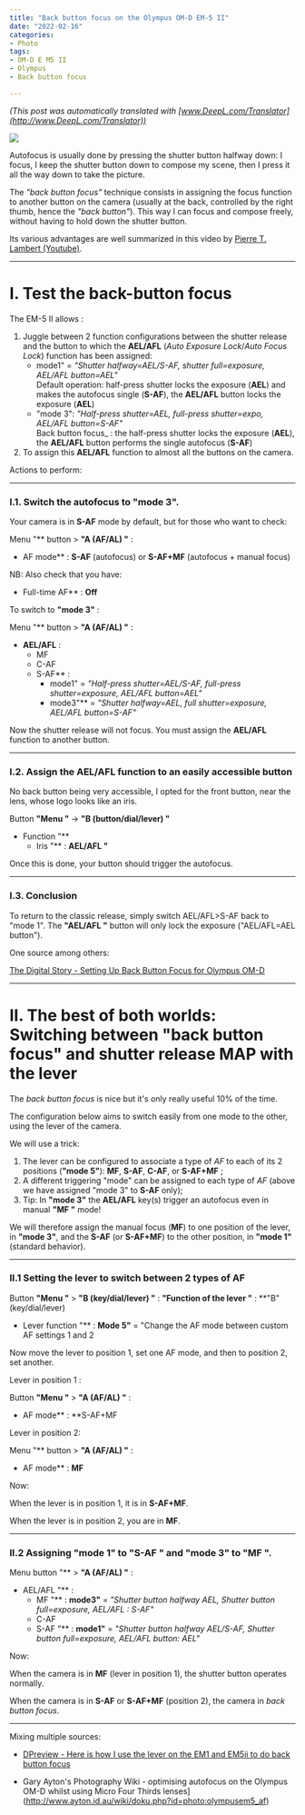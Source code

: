```yaml
---
title: "Back button focus on the Olympus OM-D EM-5 II"
date: "2022-02-16"
categories:
- Photo
tags:
- OM-D E M5 II
- Olympus
- Back button focus

---
```


_(This post was automatically translated with [www.DeepL.com/Translator](http://www.DeepL.com/Translator))_

![](/lobotourisme/post/back-button-focus-sur-lolympus-om-d-em-5-ii/back_button_focus.png)

Autofocus is usually done by pressing the shutter button halfway down: I focus, I keep the shutter button down to compose my scene, then I press it all the way down to take the picture.

The _"back button focus"_ technique consists in assigning the focus function to another button on the camera (usually at the back, controlled by the right thumb, hence the _"back button"_).
This way I can focus and compose freely, without having to hold down the shutter button.

<!--more-->

Its various advantages are well summarized in this video by [Pierre T. Lambert (Youtube)](https://www.youtube.com/watch?v=mNk8b36KCl4).

---

# I. Test the back-button focus

The EM-5 II allows :

1. Juggle between 2 function configurations between the shutter release and the button to which the **AEL/AFL** (_Auto Exposure Lock_/_Auto Focus Lock_) function has been assigned:
     - mode1" = _"Shutter halfway=AEL/S-AF, shutter full=exposure, AEL/AFL button=AEL"_  
Default operation: half-press shutter locks the exposure (**AEL**) and makes the autofocus single (**S-AF**), the **AEL/AFL** button locks the exposure (**AEL**)
     - "mode 3": _"Half-press shutter=AEL, full-press shutter=expo, AEL/AFL button=S-AF"_   
Back button focus_ : the half-press shutter locks the exposure (**AEL**), the **AEL/AFL** button performs the single autofocus (**S-AF**)
2. To assign this **AEL/AFL** function to almost all the buttons on the camera.

Actions to perform:

---

### I.1. Switch the autofocus to **"mode 3"**.

Your camera is in **S-AF** mode by default, but for those who want to check:

Menu "** button > **"A (AF/AL) "** :

- AF mode** : **S-AF** (autofocus) or **S-AF+MF** (autofocus + manual focus)

NB: Also check that you have:

- Full-time AF** : **Off**

To switch to **"mode 3"** :

Menu "** button > **"A (AF/AL) "** :

- **AEL/AFL** : 
    - MF
    - C-AF
    - S-AF** :
        - mode1" = _"Half-press shutter=AEL/S-AF, full-press shutter=exposure, AEL/AFL button=AEL"_
        - mode3"** = _"Shutter halfway=AEL, full shutter=exposure, AEL/AFL button=S-AF"_

Now the shutter release will not focus. You must assign the **AEL/AFL** function to another button.

---

### I.2. Assign the **AEL/AFL** function to an easily accessible button

No back button being very accessible, I opted for the front button, near the lens, whose logo looks like an iris.

Button **"Menu "** -> **"B (button/dial/lever) "**

- Function "**
    - Iris "** : **AEL/AFL "**

Once this is done, your button should trigger the autofocus.

---

### I.3. Conclusion



To return to the classic release, simply switch AEL/AFL>S-AF back to "mode 1".
The **"AEL/AFL "** button will only lock the exposure ("AEL/AFL=AEL button").


One source among others:

[The Digital Story - Setting Up Back Button Focus for Olympus OM-D](https://thedigitalstory.com/2015/03/set-up-back-button-focus.html)


---

# II. The best of both worlds: Switching between "back button focus" and shutter release MAP with the lever

The _back button focus_ is nice but it's only really useful 10% of the time.

The configuration below aims to switch easily from one mode to the other, using the lever of the camera.

We will use a trick: 

1. The lever can be configured to associate a type of _AF_ to each of its 2 positions (**"mode 5"**): **MF**, **S-AF**, **C-AF**, or **S-AF+MF** ;
2. A different triggering "mode" can be assigned to each type of _AF_ (above we have assigned "mode 3" to **S-AF** only);
3. Tip: In **"mode 3"** the **AEL/AFL** key(s) trigger an autofocus even in manual **"MF "** mode!


We will therefore assign the manual focus (**MF**) to one position of the lever, in **"mode 3"**, and the **S-AF** (or **S-AF+MF**) to the other position, in **"mode 1"** (standard behavior).

---

### II.1 Setting the lever to switch between 2 types of AF

Button **"Menu "** > **"B (key/dial/lever) "** : **"Function of the lever "** : **"B" (key/dial/lever)

- Lever function "** : **Mode 5"** = "Change the AF mode between custom AF settings 1 and 2

Now move the lever to position 1, set one AF mode, and then to position 2, set another.

Lever in position 1 :

Button **"Menu "** > **"A (AF/AL) "** :

- AF mode** : **S-AF+MF

Lever in position 2:

Menu "** button > **"A (AF/AL) "** :

- AF mode** : **MF**


Now:

When the lever is in position 1, it is in **S-AF+MF**.

When the lever is in position 2, you are in **MF**.

---

### II.2 Assigning **"mode 1"** to **"S-AF "** and **"mode 3"** to **"MF "**.

Menu button "** > **"A (AF/AL) "** :

- AEL/AFL "** :
    - MF "** : **mode3"** = _"Shutter button halfway AEL, Shutter button full=exposure, AEL/AFL : S-AF"_
    - C-AF
    - S-AF "** : **mode1"** = _"Shutter button halfway AEL/S-AF, Shutter button full=exposure, AEL/AFL button: AEL"_

Now: 

When the camera is in **MF** (lever in position 1), the shutter button operates normally.

When the camera is in **S-AF** or **S-AF+MF** (position 2), the camera in _back button focus_.




---

Mixing multiple sources:

- [DPreview - Here is how I use the lever on the EM1 and EM5ii to do back button focus](https://www.dpreview.com/forums/thread/4087196)

- Gary Ayton's Photography Wiki - optimising autofocus on the Olympus OM-D whilst using Micro Four Thirds lenses](http://www.ayton.id.au/wiki/doku.php?id=photo:olympusem5_af)

